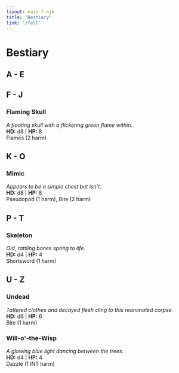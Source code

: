 ```yaml
---
layout: main-f.njk
title: 'Bestiary'
link: '/fell'
---
```


# Bestiary

## A - E

## F - J

### Flaming Skull

*A floating skull with a flickering green flame within.*  
**HD:** d8 | **HP:** 8  
Flames (2 harm)

## K - O

### Mimic

*Appears to be a simple chest but isn't.*  
**HD:** d8 | **HP:** 8  
Pseudopod (1 harm), Bite (2 harm)

## P - T

### Skeleton

*Old, rattling bones spring to life.*  
**HD:** d4 | **HP:** 4  
Shortsword (1 harm)

## U - Z

### Undead

*Tattered clothes and decayed flesh cling to this reanimated corpse.*  
**HD:** d6 | **HP:** 6  
Bite (1 harm)

### Will-o'-the-Wisp

*A glowing blue light dancing between the trees.*  
**HD:** d4 | **HP:** 4  
Dazzle (1 INT harm)
